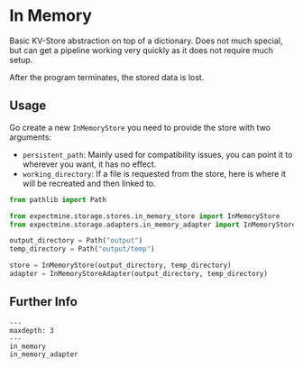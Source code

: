 # In Memory

Basic KV-Store abstraction on top of a dictionary. Does not much special, 
but can get a pipeline working very quickly as it does not require much setup.

After the program terminates, the stored data is lost.

## Usage
Go create a new `InMemoryStore` you need to provide the store with two 
arguments:
- `persistent_path`: Mainly used for compatibility issues, you can point it 
  to wherever you want, it has no effect.
- `working_directory`: If a file is requested from the store, here is where 
  it will be recreated and then linked to.

```python
from pathlib import Path

from expectmine.storage.stores.in_memory_store import InMemoryStore
from expectmine.storage.adapters.in_memory_adapter import InMemoryStoreAdapter

output_directory = Path("output")
temp_directory = Path("output/temp")

store = InMemoryStore(output_directory, temp_directory)
adapter = InMemoryStoreAdapter(output_directory, temp_directory)
```
## Further Info
```{toctree}
---
maxdepth: 3
---
in_memory
in_memory_adapter
```
